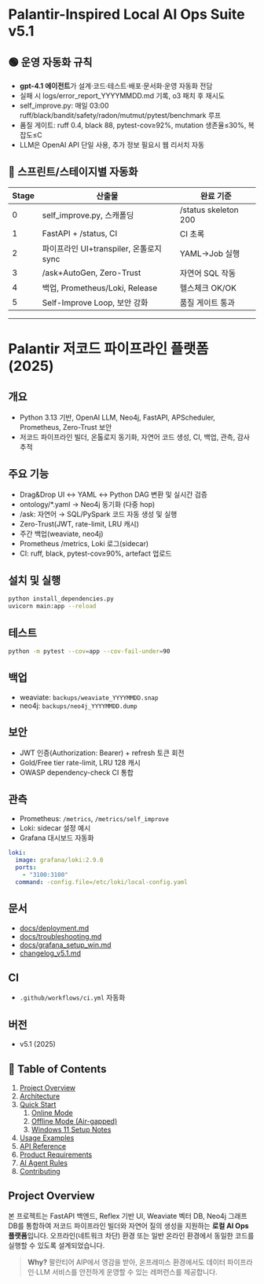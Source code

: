 # Palantir-Inspired Local AI Ops Suite v5.1

## 🟢 운영 자동화 규칙
- **gpt-4.1 에이전트**가 설계·코드·테스트·배포·문서화·운영 자동화 전담
- 실패 시 logs/error_report_YYYYMMDD.md 기록, o3 패치 후 재시도
- self_improve.py: 매일 03:00 ruff/black/bandit/safety/radon/mutmut/pytest/benchmark 루프
- 품질 게이트: ruff 0.4, black 88, pytest-cov≥92%, mutation 생존율≤30%, 복잡도≤C
- LLM은 OpenAI API 단일 사용, 추가 정보 필요시 웹 리서치 자동

## 🏁 스프린트/스테이지별 자동화
| Stage | 산출물 | 완료 기준 |
|-------|--------|-----------|
| 0 | self_improve.py, 스캐폴딩 | /status skeleton 200 |
| 1 | FastAPI + /status, CI | CI 초록 |
| 2 | 파이프라인 UI+transpiler, 온톨로지 sync | YAML→Job 실행 |
| 3 | /ask+AutoGen, Zero-Trust | 자연어 SQL 작동 |
| 4 | 백업, Prometheus/Loki, Release | 헬스체크 OK/OK |
| 5 | Self-Improve Loop, 보안 강화 | 품질 게이트 통과 |

---

# Palantir 저코드 파이프라인 플랫폼 (2025)

## 개요
- Python 3.13 기반, OpenAI LLM, Neo4j, FastAPI, APScheduler, Prometheus, Zero-Trust 보안
- 저코드 파이프라인 빌더, 온톨로지 동기화, 자연어 코드 생성, CI, 백업, 관측, 감사 추적

## 주요 기능
- Drag&Drop UI ↔ YAML ↔ Python DAG 변환 및 실시간 검증
- ontology/*.yaml → Neo4j 동기화 (다중 hop)
- /ask: 자연어 → SQL/PySpark 코드 자동 생성 및 실행
- Zero-Trust(JWT, rate-limit, LRU 캐시)
- 주간 백업(weaviate, neo4j)
- Prometheus /metrics, Loki 로그(sidecar)
- CI: ruff, black, pytest-cov≥90%, artefact 업로드

## 설치 및 실행
```bash
python install_dependencies.py
uvicorn main:app --reload
```

## 테스트
```bash
python -m pytest --cov=app --cov-fail-under=90
```

## 백업
- weaviate: `backups/weaviate_YYYYMMDD.snap`
- neo4j: `backups/neo4j_YYYYMMDD.dump`

## 보안
- JWT 인증(Authorization: Bearer) + refresh 토큰 회전
- Gold/Free tier rate-limit, LRU 128 캐시
- OWASP dependency-check CI 통합

## 관측
- Prometheus: `/metrics`, `/metrics/self_improve`
- Loki: sidecar 설정 예시
- Grafana 대시보드 자동화

```yaml
loki:
  image: grafana/loki:2.9.0
  ports:
    - "3100:3100"
  command: -config.file=/etc/loki/local-config.yaml
```

## 문서
- [docs/deployment.md](docs/deployment.md)
- [docs/troubleshooting.md](docs/troubleshooting.md)
- [docs/grafana_setup_win.md](docs/grafana_setup_win.md)
- [changelog_v5.1.md](changelog_v5.1.md)

## CI
- `.github/workflows/ci.yml` 자동화

## 버전
- v5.1 (2025)

## 📑 Table of Contents
1. [Project Overview](#project-overview)
2. [Architecture](#architecture)
3. [Quick Start](#quick-start)
   1. [Online Mode](#online-mode)
   2. [Offline Mode (Air-gapped)](#offline-mode-air%E2%80%91gapped)
   3. [Windows 11 Setup Notes](#windows11-setup-notes)
4. [Usage Examples](#usage-examples)
5. [API Reference](docs/API_REFERENCE.md)
6. [Product Requirements](docs/FEATURE_PRD.md)
7. [AI Agent Rules](AI_AGENT_RULES.md)
8. [Contributing](CONTRIBUTING.md)

## Project Overview
본 프로젝트는 FastAPI 백엔드, Reflex 기반 UI, Weaviate 벡터 DB, Neo4j 그래프 DB를 통합하여 저코드 파이프라인 빌더와 자연어 질의 생성을 지원하는 **로컬 AI Ops 플랫폼**입니다. 오프라인(네트워크 차단) 환경 또는 일반 온라인 환경에서 동일한 코드를 실행할 수 있도록 설계되었습니다.

> **Why?** 팔란티어 AIP에서 영감을 받아, 온프레미스 환경에서도 데이터 파이프라인·LLM 서비스를 안전하게 운영할 수 있는 레퍼런스를 제공합니다. 
